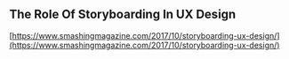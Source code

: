 ## The Role Of Storyboarding In UX Design
  
  [https://www.smashingmagazine.com/2017/10/storyboarding-ux-design/](https://www.smashingmagazine.com/2017/10/storyboarding-ux-design/)